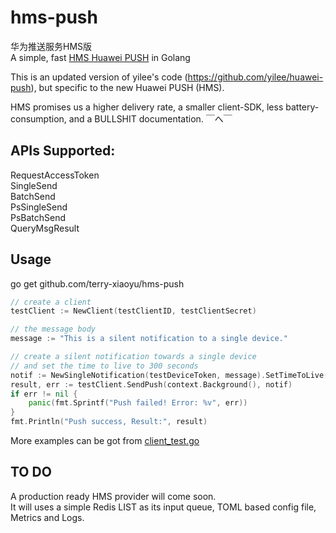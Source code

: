 # hms-push
华为推送服务HMS版  
A simple, fast [HMS Huawei PUSH](http://developer.huawei.com/consumer/cn/wiki/index.php?title=HMS%E6%9C%8D%E5%8A%A1%E4%BB%8B%E7%BB%8D-PUSH%E6%9C%8D%E5%8A%A1) in Golang  

This is an updated version of yilee's code (https://github.com/yilee/huawei-push), but specific to the new Huawei PUSH (HMS). 

HMS promises us a higher delivery rate, a smaller client-SDK, less battery-consumption, and a BULLSHIT documentation. ￣へ￣  

## APIs Supported:
RequestAccessToken  
SingleSend  
BatchSend  
PsSingleSend  
PsBatchSend  
QueryMsgResult  

## Usage
go get github.com/terry-xiaoyu/hms-push

```Go
// create a client
testClient := NewClient(testClientID, testClientSecret)

// the message body
message := "This is a silent notification to a single device."

// create a silent notification towards a single device
// and set the time to live to 300 seconds
notif := NewSingleNotification(testDeviceToken, message).SetTimeToLive(300)
result, err := testClient.SendPush(context.Background(), notif)
if err != nil {
    panic(fmt.Sprintf("Push failed! Error: %v", err))
}
fmt.Println("Push success, Result:", result)
```

More examples can be got from [client_test.go](https://github.com/terry-xiaoyu/hms-push/blob/master/client_test.go)

## TO DO

A production ready HMS provider will come soon.  
It will uses a simple Redis LIST as its input queue, TOML based config file, Metrics and Logs.
